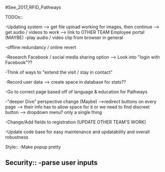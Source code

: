 #See_2017_RFID_Pathways

TODOs::

-Updating system
  --> get file upload working for images, then continue
  --> get audio / videos to work
  --> link to OTHER TEAM Employee portal (MAYBE)
-play audio / video clip from browser in general


-offline redundancy / online revert

-Research Facebook / social media sharing option
    --> Look into "login with Facebook"??

-Think of ways to "extend the visit / stay in contact"

-Record user data
    --> create space in database for stats??

-Go to correct page based off of language & education for Pathways

-"deeper Dive" perspective change (Maybe)
    -->redirect buttons on every page --> their info has to allow space for it
        or we need to find discreet button --> dropdown menu? only a single thing

-Change/Add fields to registration (UPDATE OTHER TEAM'S WORK)

-Update code base for easy maintenance and updatability and overall robustness

Style::
-Make popup pretty


Security::
-parse user inputs
-
